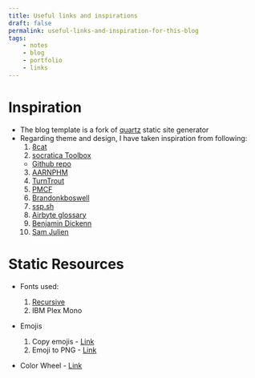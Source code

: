 ```yaml
---
title: Useful links and inspirations
draft: false
permalink: useful-links-and-inspiration-for-this-blog
tags:
    - notes
    - blog
    - portfolio
    - links
---
```


# Inspiration

- The blog template is a fork of [quartz](https://github.com/jackyzha0/quartz) static site generator
- Regarding theme and design, I have taken inspiration from following:
  1. [8cat](https://8cat.life/)
  2. [socratica Toolbox](https://toolbox.socratica.info/)
    - [Github repo](https://github.com/Socratica-Org/toolbox/tree/main)
  3. [AARNPHM](https://aarnphm.xyz/)
  4. [TurnTrout](https://turntrout.com/about)
  5. [PMCF](https://www.pmcf.xyz/topo-da-mente/)
  6. [Brandonkboswell](https://brandonkboswell.com/)
  7. [ssp.sh](https://www.ssp.sh/)
  8. [Airbyte glossary](https://glossary.airbyte.com/)
  9. [Benjamin Dickenn](https://benjdd.com/)
  10. [Sam Julien](https://www.samjulien.com/writing/)

# Static Resources
- Fonts used:
  1. [Recursive](https://www.recursive.design/)
  2. IBM Plex Mono

- Emojis
  1. Copy emojis - [Link](https://getemoji.com/)
  2. Emoji to PNG - [Link](https://emoji.aranja.com/)

- Color Wheel - [Link](https://www.canva.com/colors/color-wheel/)
